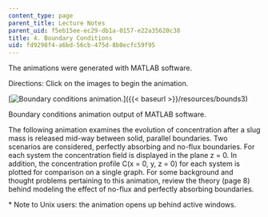 ```yaml
---
content_type: page
parent_title: Lecture Notes
parent_uid: f5eb15ee-ec29-db1a-0157-e22a35620c38
title: 4. Boundary Conditions
uid: fd9298f4-a6bd-56cb-475d-8b0ecfc59f95
---
```


The animations were generated with MATLAB software.

Directions: Click on the images to begin the animation.

[![Boundary conditions animation.](/courses/civil-and-environmental-engineering/1-061-transport-processes-in-the-environment-fall-2008/lecture-notes/movie.jpg)]({{< baseurl >}}/resources/bounds3)

Boundary conditions animation output of MATLAB software.

The following animation examines the evolution of concentration after a slug mass is released mid-way between solid, parallel boundaries. Two scenarios are considered, perfectly absorbing and no-flux boundaries. For each system the concentration field is displayed in the plane z = 0. In addition, the concentration profile C(x = 0, y, z = 0) for each system is plotted for comparison on a single graph. For some background and thought problems pertaining to this animation, review the theory (page 8) behind modeling the effect of no-flux and perfectly absorbing boundaries.

\* Note to Unix users: the animation opens up behind active windows.